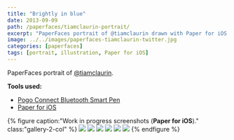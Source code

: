 ```yaml
---
title: "Brightly in blue"
date: 2013-09-09
path: /paperfaces/tiamclaurin-portrait/
excerpt: "PaperFaces portrait of @tiamclaurin drawn with Paper for iOS on an iPad."
image: ../../images/paperfaces-tiamclaurin-twitter.jpg
categories: [paperfaces]
tags: [portrait, illustration, Paper for iOS]
---
```


PaperFaces portrait of [@tiamclaurin](https://twitter.com/tiamclaurin).

**Tools used:**

- [Pogo Connect Bluetooth Smart Pen](https://www.amazon.com/gp/product/B009K448L4/ref=as_li_ss_tl?ie=UTF8&camp=1789&creative=390957&creativeASIN=B009K448L4&linkCode=as2&tag=mademist-20)
- [Paper for iOS](https://paper.bywetransfer.com/)

{% figure caption:"Work in progress screenshots (**Paper for iOS**)." class:"gallery-2-col" %}
[![](../../images/paperfaces-tiamclaurin-process-1-600.jpg)](../../images/paperfaces-tiamclaurin-process-1-lg.jpg)
[![](../../images/paperfaces-tiamclaurin-process-2-600.jpg)](../../images/paperfaces-tiamclaurin-process-2-lg.jpg)
[![](../../images/paperfaces-tiamclaurin-process-3-600.jpg)](../../images/paperfaces-tiamclaurin-process-3-lg.jpg)
[![](../../images/paperfaces-tiamclaurin-process-4-600.jpg)](../../images/paperfaces-tiamclaurin-process-4-lg.jpg)
[![](../../images/paperfaces-tiamclaurin-process-5-600.jpg)](../../images/paperfaces-tiamclaurin-process-5-lg.jpg)
[![](../../images/paperfaces-tiamclaurin-process-6-600.jpg)](../../images/paperfaces-tiamclaurin-process-6-lg.jpg)
{% endfigure %}
